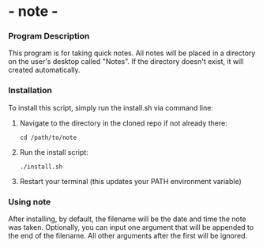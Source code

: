 # - note -

### Program Description
This program is for taking quick notes. All notes will be placed in a
directory on the user's desktop called "Notes". If the directory
doesn't exist, it will created automatically.

### Installation
To install this script, simply run the install.sh via command line:

1. Navigate to the directory in the cloned repo if not already there:

    `cd /path/to/note`

2. Run the install script:

    `./install.sh`

3. Restart your terminal (this updates your PATH environment variable)

### Using note
After installing, by default, the filename will be the date and time
the note was taken. Optionally, you can input one argument that
will be appended to the end of the filename. All other arguments after
the first will be ignored.
